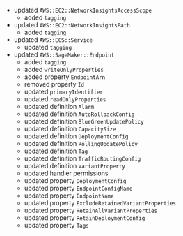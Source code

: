 - updated `AWS::EC2::NetworkInsightsAccessScope`
  - added `tagging`
- updated `AWS::EC2::NetworkInsightsPath`
  - added `tagging`
- updated `AWS::ECS::Service`
  - updated `tagging`
- updated `AWS::SageMaker::Endpoint`
  - added `tagging`
  - added `writeOnlyProperties`
  - added property `EndpointArn`
  - removed property `Id`
  - updated `primaryIdentifier`
  - updated `readOnlyProperties`
  - updated definition `Alarm`
  - updated definition `AutoRollbackConfig`
  - updated definition `BlueGreenUpdatePolicy`
  - updated definition `CapacitySize`
  - updated definition `DeploymentConfig`
  - updated definition `RollingUpdatePolicy`
  - updated definition `Tag`
  - updated definition `TrafficRoutingConfig`
  - updated definition `VariantProperty`
  - updated handler permissions
  - updated property `DeploymentConfig`
  - updated property `EndpointConfigName`
  - updated property `EndpointName`
  - updated property `ExcludeRetainedVariantProperties`
  - updated property `RetainAllVariantProperties`
  - updated property `RetainDeploymentConfig`
  - updated property `Tags`
